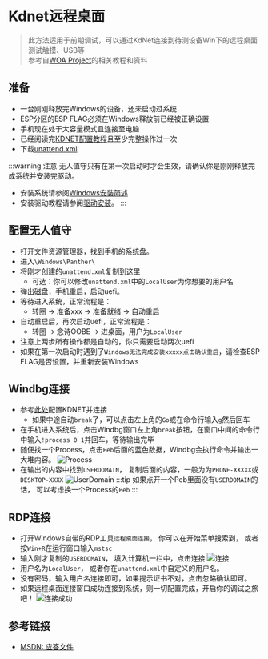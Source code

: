 # Kdnet远程桌面
> 此方法适用于前期调试，可以通过KdNet连接到待测设备Win下的远程桌面测试触摸、USB等  
> 参考自[WOA Project](https://github.com/WOA-Project/)的相关教程和资料

## 准备
  - 一台刚刚释放完Windows的设备，还未启动过系统
  - ESP分区的ESP FLAG必须在Windows释放前已经被正确设置
  - 手机现在处于大容量模式且连接至电脑
  - 已经阅读完[KDNET配置教程](/zh/WindowsDebug/SetupKDNET.md)且至少完整操作过一次
  - 下载[unattend.xml](/WindowsDebug/KdNetRDP/unattend.xml)

:::warning 注意
  无人值守只有在第一次启动时才会生效，请确认你是刚刚释放完成系统并安装完驱动。
  - 安装系统请参阅[Windows安装简述](/zh/InstallationGuides/WindowsInstallation.html)
  - 安装驱动教程请参阅[驱动安装](/zh/InstallationGuides/InstallDrivers.html)。
:::

## 配置无人值守
  - 打开文件资源管理器，找到手机的系统盘。
  - 进入`\Windows\Panther\`
  - 将刚才创建的`unattend.xml`复制到这里
    + 可选：你可以修改`unattend.xml`中的`LocalUser`为你想要的用户名
  - 弹出磁盘，手机重启，启动uefi。
  - 等待进入系统，正常流程是：
    + 转圈 -> 准备xxx -> 准备就绪 -> 自动重启
  - 自动重启后，再次启动uefi，正常流程是：
    + 转圈 -> 念诗OOBE -> 进桌面，用户为`LocalUser`
  - 注意上两步所有操作都是自动的，你只需要启动两次uefi
  - 如果在第一次启动时遇到了`Windows无法完成安装xxxxx点击确认重启`，请检查ESP FLAG是否设置，并重新安装Windows

## Windbg连接
  - 参考[此处](/zh/WindowsDebug/SetupKDNET.md#设置bcd)配置KDNET并连接
    + 如果中途自动`break`了，可以点击左上角的`Go`或在命令行输入`g`然后回车
  - 在手机进入系统后，点击Windbg窗口左上角`break`按钮，在窗口中间的命令行中输入`!process 0 1`并回车，等待输出完毕
  - 随便找一个Process，点击`Peb`后面的蓝色数据，Windbg会执行命令并输出一大堆内容。
  ![Process](/WindowsDebug/KdNetRDP/Process.png)
  - 在输出的内容中找到`USERDOMAIN`， 复制后面的内容，一般为为`PHONE-XXXXX`或`DESKTOP-XXXX`
  ![UserDomain](/WindowsDebug/KdNetRDP/UserDomain.png)
:::tip
如果点开一个Peb里面没有`USERDOMAIN`的话， 可以考虑换一个Process的`Peb`
:::

## RDP连接
  - 打开Windows自带的RDP工具`远程桌面连接`， 你可以在开始菜单搜索到， 或者按`Win+R`在运行窗口输入`mstsc`
  - 输入刚才复制的`USERDOMAIN`， 填入计算机一栏中，点击连接
  ![连接](/WindowsDebug/KdNetRDP/mstsc.png)
  - 用户名为`LocalUser`， 或者你在`unattend.xml`中自定义的用户名。
  - 没有密码，输入用户名连接即可，如果提示证书不对，点击忽略确认即可。
  - 如果远程桌面连接窗口成功连接到系统，则一切配置完成，开启你的调试之旅吧！
  ![连接成功](/WindowsDebug/KdNetRDP/Connected.png)

## 参考链接
 - [MSDN: 应答文件](https://learn.microsoft.com/zh-cn/windows-hardware/manufacture/desktop/update-windows-settings-and-scripts-create-your-own-answer-file-sxs)
